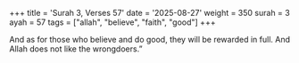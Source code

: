 +++
title = 'Surah 3, Verses 57'
date = '2025-08-27'
weight = 350
surah = 3
ayah = 57
tags = ["allah", "believe", "faith", "good"]
+++

And as for those who believe and do good, they will be rewarded in full. And Allah does not like the wrongdoers.”
